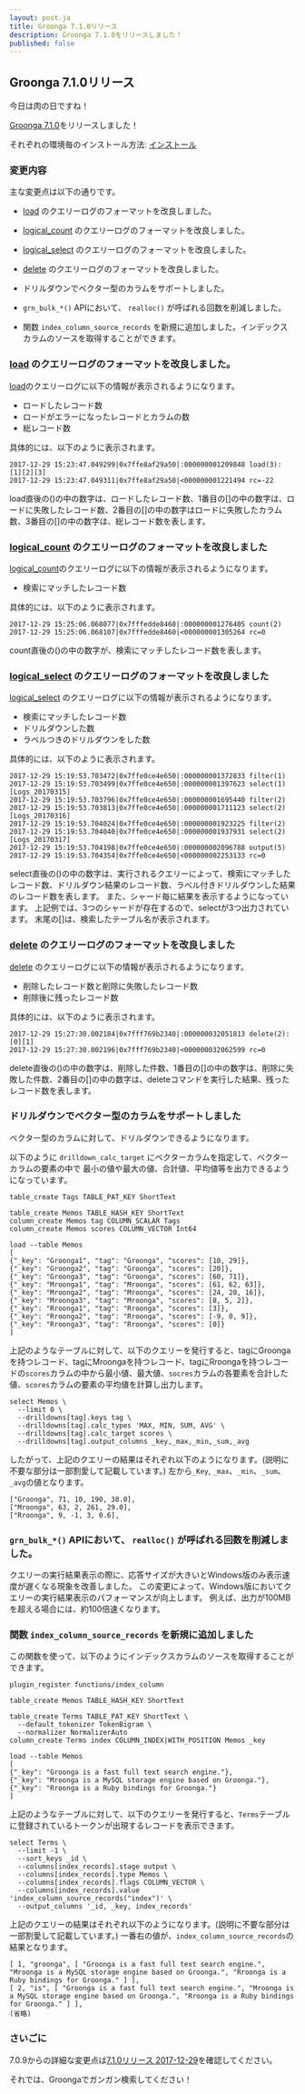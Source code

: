 ```yaml
---
layout: post.ja
title: Groonga 7.1.0リリース
description: Groonga 7.1.0をリリースしました！
published: false
---
```


## Groonga 7.1.0リリース

今日は肉の日ですね！

[Groonga 7.1.0](/ja/docs/news.html#release-7-1-0)をリリースしました！

それぞれの環境毎のインストール方法: [インストール](/ja/docs/install.html)

### 変更内容

主な変更点は以下の通りです。

  * [load](/ja/docs/reference/commands/load.html) のクエリーログのフォーマットを改良しました。

  * [logical_count](/ja/docs/reference/commands/logical_count.html) のクエリーログのフォーマットを改良しました。

  * [logical_select](/ja/docs/reference/commands/logical_select.html) のクエリーログのフォーマットを改良しました。

  * [delete](/ja/docs/reference/commands/delete.html) のクエリーログのフォーマットを改良しました。

  * ドリルダウンでベクター型のカラムをサポートしました。

  * `grn_bulk_*()` APIにおいて、 `realloc()` が呼ばれる回数を削減しました。

  * 関数 `index_column_source_records` を新規に追加しました。インデックスカラムのソースを取得することができます。

### [load](/ja/docs/reference/commands/load.html) のクエリーログのフォーマットを改良しました。

[load](/ja/docs/reference/commands/load.html)のクエリーログに以下の情報が表示されるようになります。

  * ロードしたレコード数
  * ロードがエラーになったレコードとカラムの数
  * 総レコード数

具体的には、以下のように表示されます。

```text
2017-12-29 15:23:47.049299|0x7ffe8af29a50|:000000001209848 load(3): [1][2][3]
2017-12-29 15:23:47.049311|0x7ffe8af29a50|<000000001221494 rc=-22
```

load直後の()の中の数字は、ロードしたレコード数、1番目の[]の中の数字は、ロードに失敗したレコード数、2番目の[]の中の数字はロードに失敗したカラム数、3番目の[]の中の数字は、総レコード数を表します。

### [logical_count](/ja/docs/reference/commands/logical_count.html) のクエリーログのフォーマットを改良しました

[logical_count](/ja/docs/reference/commands/logical_count.html)のクエリーログに以下の情報が表示されるようになります。

  * 検索にマッチしたレコード数

具体的には、以下のように表示されます。

```text
2017-12-29 15:25:06.068077|0x7fffedde8460|:000000001276405 count(2)
2017-12-29 15:25:06.068107|0x7fffedde8460|<000000001305264 rc=0
```

count直後の()の中の数字が、検索にマッチしたレコード数を表します。

### [logical_select](/ja/docs/reference/commands/logical_select.html) のクエリーログのフォーマットを改良しました

[logical_select](/ja/docs/reference/commands/logical_select.html) のクエリーログに以下の情報が表示されるようになります。

  * 検索にマッチしたレコード数
  * ドリルダウンした数
  * ラベルつきのドリルダウンをした数

具体的には、以下のように表示されます。

```text
2017-12-29 15:19:53.703472|0x7ffe0ce4e650|:000000001372833 filter(1)
2017-12-29 15:19:53.703499|0x7ffe0ce4e650|:000000001397623 select(1)[Logs_20170315]
2017-12-29 15:19:53.703796|0x7ffe0ce4e650|:000000001695440 filter(2)
2017-12-29 15:19:53.703813|0x7ffe0ce4e650|:000000001711123 select(2)[Logs_20170316]
2017-12-29 15:19:53.704024|0x7ffe0ce4e650|:000000001923225 filter(2)
2017-12-29 15:19:53.704040|0x7ffe0ce4e650|:000000001937931 select(2)[Logs_20170317]
2017-12-29 15:19:53.704198|0x7ffe0ce4e650|:000000002096788 output(5)
2017-12-29 15:19:53.704354|0x7ffe0ce4e650|<000000002253133 rc=0
```

select直後の()の中の数字は、実行されるクエリーによって、検索にマッチしたレコード数、ドリルダウン結果のレコード数、ラベル付きドリルダウンした結果のレコード数を表します。
また、シャード毎に結果を表示するようになっています。
上記例では、3つのシャードが存在するので、selectが3つ出力されています。
末尾の[]は、検索したテーブル名が表示されます。

### [delete](/ja/docs/reference/commands/delete.html) のクエリーログのフォーマットを改良しました

[delete](/ja/docs/reference/commands/delete.html) のクエリーログに以下の情報が表示されるようになります。

  * 削除したレコード数と削除に失敗したレコード数
  * 削除後に残ったレコード数

具体的には、以下のように表示されます。

```text
2017-12-29 15:27:30.002184|0x7fff769b2340|:000000032051813 delete(2): [0][1]
2017-12-29 15:27:30.002196|0x7fff769b2340|<000000032062599 rc=0
```

delete直後の()の中の数字は、削除した件数、1番目の[]の中の数字は、削除に失敗した件数、2番目の[]の中の数字は、deleteコマンドを実行した結果、残ったレコード数を表します。

### ドリルダウンでベクター型のカラムをサポートしました

ベクター型のカラムに対して、ドリルダウンできるようになります。

以下のように `drilldown_calc_target` にベクターカラムを指定して、ベクターカラムの要素の中で
最小の値や最大の値、合計値、平均値等を出力できるようになっています。

```text
table_create Tags TABLE_PAT_KEY ShortText

table_create Memos TABLE_HASH_KEY ShortText
column_create Memos tag COLUMN_SCALAR Tags
column_create Memos scores COLUMN_VECTOR Int64

load --table Memos
[
{"_key": "Groonga1", "tag": "Groonga", "scores": [10, 29]},
{"_key": "Groonga2", "tag": "Groonga", "scores": [20]},
{"_key": "Groonga3", "tag": "Groonga", "scores": [60, 71]},
{"_key": "Mroonga1", "tag": "Mroonga", "scores": [61, 62, 63]},
{"_key": "Mroonga2", "tag": "Mroonga", "scores": [24, 20, 16]},
{"_key": "Mroonga3", "tag": "Mroonga", "scores": [8, 5, 2]},
{"_key": "Rroonga1", "tag": "Rroonga", "scores": [3]},
{"_key": "Rroonga2", "tag": "Rroonga", "scores": [-9, 0, 9]},
{"_key": "Rroonga3", "tag": "Rroonga", "scores": [0]}
]
```

上記のようなテーブルに対して、以下のクエリーを発行すると、tagにGroongaを持つレコード、tagにMroongaを持つレコード、tagにRroongaを持つレコードの`scores`カラムの中から最小値、最大値、`socres`カラムの各要素を合計した値、`scores`カラムの要素の平均値を計算し出力します。

```text
select Memos \
  --limit 0 \
  --drilldowns[tag].keys tag \
  --drilldowns[tag].calc_types 'MAX, MIN, SUM, AVG' \
  --drilldowns[tag].calc_target scores \
  --drilldowns[tag].output_columns _key,_max,_min,_sum,_avg
```

したがって、上記のクエリーの結果はそれぞれ以下のようになります。(説明に不要な部分は一部割愛して記載しています。) 左から`_Key`, `_max`、`_min`、`_sum`、`_avg`の値となります。

```text
["Groonga", 71, 10, 190, 38.0],
["Mroonga", 63, 2, 261, 29.0],
["Rroonga", 9, -1, 3, 0.6],
```

### `grn_bulk_*()` APIにおいて、 `realloc()` が呼ばれる回数を削減しました。

クエリーの実行結果表示の際に、応答サイズが大きいとWindows版のみ表示速度が遅くなる現象を改善しました。
この変更によって、Windows版においてクエリーの実行結果表示のパフォーマンスが向上します。
例えば、出力が100MBを超える場合には、約100倍速くなります。

### 関数 `index_column_source_records` を新規に追加しました

この関数を使って、以下のようにインデックスカラムのソースを取得することができます。

```text
plugin_register functions/index_column

table_create Memos TABLE_HASH_KEY ShortText

table_create Terms TABLE_PAT_KEY ShortText \
  --default_tokenizer TokenBigram \
  --normalizer NormalizerAuto
column_create Terms index COLUMN_INDEX|WITH_POSITION Memos _key

load --table Memos
[
{"_key": "Groonga is a fast full text search engine."},
{"_key": "Mroonga is a MySQL storage engine based on Groonga."},
{"_key": "Rroonga is a Ruby bindings for Groonga."}
]
```

上記のようなテーブルに対して、以下のクエリーを発行すると、`Terms`テーブルに登録されているトークンが出現するレコードを表示できます。

```
select Terms \
  --limit -1 \
  --sort_keys _id \
  --columns[index_records].stage output \
  --columns[index_records].type Memos \
  --columns[index_records].flags COLUMN_VECTOR \
  --columns[index_records].value 'index_column_source_records("index")' \
  --output_columns '_id, _key, index_records'
```

上記のクエリーの結果はそれぞれ以下のようになります。(説明に不要な部分は一部割愛して記載しています。) 一番右の値が、`index_column_source_records`の結果となります。

```text
[ 1, "groonga", [ "Groonga is a fast full text search engine.", "Mroonga is a MySQL storage engine based on Groonga.", "Rroonga is a Ruby bindings for Groonga." ] ],
[ 2, "is", [ "Groonga is a fast full text search engine.", "Mroonga is a MySQL storage engine based on Groonga.", "Rroonga is a Ruby bindings for Groonga." ] ],
(省略)
```

### さいごに

7.0.9からの詳細な変更点は[7.1.0リリース 2017-12-29](/ja/docs/news.html#release-7-1-0)を確認してください。

それでは、Groongaでガンガン検索してください！
